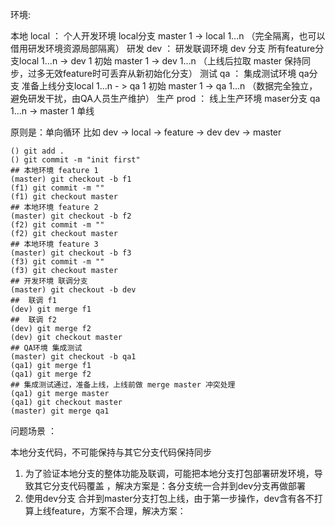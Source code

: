 环境:

本地 local ： 个人开发环境  local分支 master 1 -> local 1...n （完全隔离，也可以借用研发环境资源局部隔离）
研发 dev ：   研发联调环境  dev 分支  所有feature分支local 1...n -> dev 1    初始 master 1 -> dev 1...n （上线后拉取 master 保持同步，过多无效feature时可丢弃从新初始化分支）
测试 qa ：    集成测试环境  qa分支    准备上线分支local 1...n - > qa 1       初始 master 1 -> qa 1...n （数据完全独立，避免研发干扰，由QA人员生产维护）
生产 prod ：  线上生产环境  maser分支 qa 1...n -> master 1 单线

原则是：单向循环 比如  dev -> local -> feature -> dev   dev -> master

```shell
() git add .
() git commit -m "init first"
## 本地环境 feature 1
(master) git checkout -b f1
(f1) git commit -m ""
(f1) git checkout master
## 本地环境 feature 2
(master) git checkout -b f2
(f2) git commit -m ""
(f2) git checkout master
## 本地环境 feature 3
(master) git checkout -b f3
(f3) git commit -m ""
(f3) git checkout master
## 开发环境 联调分支
(master) git checkout -b dev
##  联调 f1
(dev) git merge f1
##  联调 f2
(dev) git merge f2
(dev) git checkout master
## QA环境 集成测试  
(master) git checkout -b qa1
(qa1) git merge f1
(qa1) git merge f2
## 集成测试通过，准备上线，上线前做 merge master 冲突处理
(qa1) git merge master
(qa1) git checkout master
(master) git merge qa1

```

问题场景 ：

本地分支代码，不可能保持与其它分支代码保持同步
   
1. 为了验证本地分支的整体功能及联调，可能把本地分支打包部署研发环境，导致其它分支代码覆盖 ，解决方案是：各分支统一合并到dev分支再做部署
2. 使用dev分支 合并到master分支打包上线，由于第一步操作，dev含有各不打算上线feature，方案不合理，解决方案：